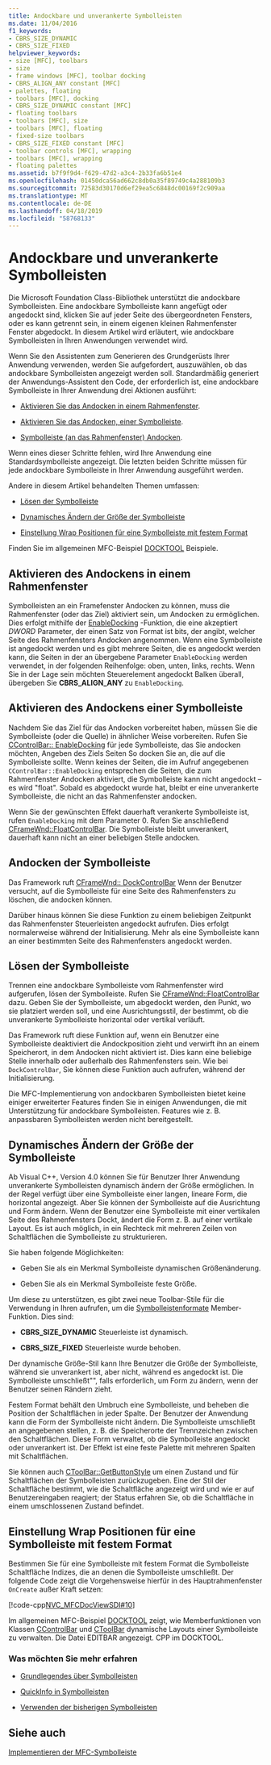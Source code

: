 ```yaml
---
title: Andockbare und unverankerte Symbolleisten
ms.date: 11/04/2016
f1_keywords:
- CBRS_SIZE_DYNAMIC
- CBRS_SIZE_FIXED
helpviewer_keywords:
- size [MFC], toolbars
- size
- frame windows [MFC], toolbar docking
- CBRS_ALIGN_ANY constant [MFC]
- palettes, floating
- toolbars [MFC], docking
- CBRS_SIZE_DYNAMIC constant [MFC]
- floating toolbars
- toolbars [MFC], size
- toolbars [MFC], floating
- fixed-size toolbars
- CBRS_SIZE_FIXED constant [MFC]
- toolbar controls [MFC], wrapping
- toolbars [MFC], wrapping
- floating palettes
ms.assetid: b7f9f9d4-f629-47d2-a3c4-2b33fa6b51e4
ms.openlocfilehash: 01450dca56ad662c8db0a35f89749c4a288109b3
ms.sourcegitcommit: 72583d30170d6ef29ea5c6848dc00169f2c909aa
ms.translationtype: MT
ms.contentlocale: de-DE
ms.lasthandoff: 04/18/2019
ms.locfileid: "58768133"
---
```

# <a name="docking-and-floating-toolbars"></a>Andockbare und unverankerte Symbolleisten

Die Microsoft Foundation Class-Bibliothek unterstützt die andockbare Symbolleisten. Eine andockbare Symbolleiste kann angefügt oder angedockt sind, klicken Sie auf jeder Seite des übergeordneten Fensters, oder es kann getrennt sein, in einem eigenen kleinen Rahmenfenster Fenster abgedockt. In diesem Artikel wird erläutert, wie andockbare Symbolleisten in Ihren Anwendungen verwendet wird.

Wenn Sie den Assistenten zum Generieren des Grundgerüsts Ihrer Anwendung verwenden, werden Sie aufgefordert, auszuwählen, ob das andockbare Symbolleisten angezeigt werden soll. Standardmäßig generiert der Anwendungs-Assistent den Code, der erforderlich ist, eine andockbare Symbolleiste in Ihrer Anwendung drei Aktionen ausführt:

- [Aktivieren Sie das Andocken in einem Rahmenfenster](#_core_enabling_docking_in_a_frame_window).

- [Aktivieren Sie das Andocken, einer Symbolleiste](#_core_enabling_docking_for_a_toolbar).

- [Symbolleiste (an das Rahmenfenster) Andocken](#_core_docking_the_toolbar).

Wenn eines dieser Schritte fehlen, wird Ihre Anwendung eine Standardsymbolleiste angezeigt. Die letzten beiden Schritte müssen für jede andockbare Symbolleiste in Ihrer Anwendung ausgeführt werden.

Andere in diesem Artikel behandelten Themen umfassen:

- [Lösen der Symbolleiste](#_core_floating_the_toolbar)

- [Dynamisches Ändern der Größe der Symbolleiste](#_core_dynamically_resizing_the_toolbar)

- [Einstellung Wrap Positionen für eine Symbolleiste mit festem Format](#_core_setting_wrap_positions_for_a_fixed_style_toolbar)

Finden Sie im allgemeinen MFC-Beispiel [DOCKTOOL](../overview/visual-cpp-samples.md) Beispiele.

##  <a name="_core_enabling_docking_in_a_frame_window"></a> Aktivieren des Andockens in einem Rahmenfenster

Symbolleisten an ein Framefenster Andocken zu können, muss die Rahmenfenster (oder das Ziel) aktiviert sein, um Andocken zu ermöglichen. Dies erfolgt mithilfe der [EnableDocking](../mfc/reference/cframewnd-class.md#enabledocking) -Funktion, die eine akzeptiert *DWORD* Parameter, der einen Satz von Format ist bits, der angibt, welcher Seite des Rahmenfensters Andocken angenommen. Wenn eine Symbolleiste ist angedockt werden und es gibt mehrere Seiten, die es angedockt werden kann, die Seiten in der an übergebene Parameter `EnableDocking` werden verwendet, in der folgenden Reihenfolge: oben, unten, links, rechts. Wenn Sie in der Lage sein möchten Steuerelement angedockt Balken überall, übergeben Sie **CBRS_ALIGN_ANY** zu `EnableDocking`.

##  <a name="_core_enabling_docking_for_a_toolbar"></a> Aktivieren des Andockens einer Symbolleiste

Nachdem Sie das Ziel für das Andocken vorbereitet haben, müssen Sie die Symbolleiste (oder die Quelle) in ähnlicher Weise vorbereiten. Rufen Sie [CControlBar:: EnableDocking](../mfc/reference/ccontrolbar-class.md#enabledocking) für jede Symbolleiste, das Sie andocken möchten, Angeben des Ziels Seiten So docken Sie an, die auf die Symbolleiste sollte. Wenn keines der Seiten, die im Aufruf angegebenen `CControlBar::EnableDocking` entsprechen die Seiten, die zum Rahmenfenster Andocken aktiviert, die Symbolleiste kann nicht angedockt – es wird "float". Sobald es abgedockt wurde hat, bleibt er eine unverankerte Symbolleiste, die nicht an das Rahmenfenster andocken.

Wenn Sie der gewünschten Effekt dauerhaft verankerte Symbolleiste ist, rufen `EnableDocking` mit dem Parameter 0. Rufen Sie anschließend [CFrameWnd::FloatControlBar](../mfc/reference/cframewnd-class.md#floatcontrolbar). Die Symbolleiste bleibt unverankert, dauerhaft kann nicht an einer beliebigen Stelle andocken.

##  <a name="_core_docking_the_toolbar"></a> Andocken der Symbolleiste

Das Framework ruft [CFrameWnd:: DockControlBar](../mfc/reference/cframewnd-class.md#dockcontrolbar) Wenn der Benutzer versucht, auf die Symbolleiste für eine Seite des Rahmenfensters zu löschen, die andocken können.

Darüber hinaus können Sie diese Funktion zu einem beliebigen Zeitpunkt das Rahmenfenster Steuerleisten angedockt aufrufen. Dies erfolgt normalerweise während der Initialisierung. Mehr als eine Symbolleiste kann an einer bestimmten Seite des Rahmenfensters angedockt werden.

##  <a name="_core_floating_the_toolbar"></a> Lösen der Symbolleiste

Trennen eine andockbare Symbolleiste vom Rahmenfenster wird aufgerufen, lösen der Symbolleiste. Rufen Sie [CFrameWnd::FloatControlBar](../mfc/reference/cframewnd-class.md#floatcontrolbar) dazu. Geben Sie der Symbolleiste, um abgedockt werden, den Punkt, wo sie platziert werden soll, und eine Ausrichtungsstil, der bestimmt, ob die unverankerte Symbolleiste horizontal oder vertikal verläuft.

Das Framework ruft diese Funktion auf, wenn ein Benutzer eine Symbolleiste deaktiviert die Andockposition zieht und verwirft ihn an einem Speicherort, in dem Andocken nicht aktiviert ist. Dies kann eine beliebige Stelle innerhalb oder außerhalb des Rahmenfensters sein. Wie bei `DockControlBar`, Sie können diese Funktion auch aufrufen, während der Initialisierung.

Die MFC-Implementierung von andockbaren Symbolleisten bietet keine einiger erweiterter Features finden Sie in einigen Anwendungen, die mit Unterstützung für andockbare Symbolleisten. Features wie z. B. anpassbaren Symbolleisten werden nicht bereitgestellt.

##  <a name="_core_dynamically_resizing_the_toolbar"></a> Dynamisches Ändern der Größe der Symbolleiste

Ab Visual C++, Version 4.0 können Sie für Benutzer Ihrer Anwendung unverankerte Symbolleisten dynamisch ändern der Größe ermöglichen. In der Regel verfügt über eine Symbolleiste einer langen, lineare Form, die horizontal angezeigt. Aber Sie können der Symbolleiste auf die Ausrichtung und Form ändern. Wenn der Benutzer eine Symbolleiste mit einer vertikalen Seite des Rahmenfensters Dockt, ändert die Form z. B. auf einer vertikale Layout. Es ist auch möglich, in ein Rechteck mit mehreren Zeilen von Schaltflächen die Symbolleiste zu strukturieren.

Sie haben folgende Möglichkeiten:

- Geben Sie als ein Merkmal Symbolleiste dynamischen Größenänderung.

- Geben Sie als ein Merkmal Symbolleiste feste Größe.

Um diese zu unterstützen, es gibt zwei neue Toolbar-Stile für die Verwendung in Ihren aufrufen, um die [Symbolleistenformate](../mfc/reference/ctoolbar-class.md#create) Member-Funktion. Dies sind:

- **CBRS_SIZE_DYNAMIC** Steuerleiste ist dynamisch.

- **CBRS_SIZE_FIXED** Steuerleiste wurde behoben.

Der dynamische Größe-Stil kann Ihre Benutzer die Größe der Symbolleiste, während sie unverankert ist, aber nicht, während es angedockt ist. Die Symbolleiste umschließt"", falls erforderlich, um Form zu ändern, wenn der Benutzer seinen Rändern zieht.

Festem Format behält den Umbruch eine Symbolleiste, und beheben die Position der Schaltflächen in jeder Spalte. Der Benutzer der Anwendung kann die Form der Symbolleiste nicht ändern. Die Symbolleiste umschließt an angegebenen stellen, z. B. die Speicherorte der Trennzeichen zwischen den Schaltflächen. Diese Form verwaltet, ob die Symbolleiste angedockt oder unverankert ist. Der Effekt ist eine feste Palette mit mehreren Spalten mit Schaltflächen.

Sie können auch [CToolBar::GetButtonStyle](../mfc/reference/ctoolbar-class.md#getbuttonstyle) um einen Zustand und für Schaltflächen der Symbolleisten zurückzugeben. Eine der Stil der Schaltfläche bestimmt, wie die Schaltfläche angezeigt wird und wie er auf Benutzereingaben reagiert; der Status erfahren Sie, ob die Schaltfläche in einem umschlossenen Zustand befindet.

##  <a name="_core_setting_wrap_positions_for_a_fixed_style_toolbar"></a> Einstellung Wrap Positionen für eine Symbolleiste mit festem Format

Bestimmen Sie für eine Symbolleiste mit festem Format die Symbolleiste Schaltfläche Indizes, die an denen die Symbolleiste umschließt. Der folgende Code zeigt die Vorgehensweise hierfür in des Hauptrahmenfenster `OnCreate` außer Kraft setzen:

[!code-cpp[NVC_MFCDocViewSDI#10](../mfc/codesnippet/cpp/docking-and-floating-toolbars_1.cpp)]

Im allgemeinen MFC-Beispiel [DOCKTOOL](../overview/visual-cpp-samples.md) zeigt, wie Memberfunktionen von Klassen [CControlBar](../mfc/reference/ccontrolbar-class.md) und [CToolBar](../mfc/reference/ctoolbar-class.md) dynamische Layouts einer Symbolleiste zu verwalten. Die Datei EDITBAR angezeigt. CPP im DOCKTOOL.

### <a name="what-do-you-want-to-know-more-about"></a>Was möchten Sie mehr erfahren

- [Grundlegendes über Symbolleisten](../mfc/toolbar-fundamentals.md)

- [QuickInfo in Symbolleisten](../mfc/toolbar-tool-tips.md)

- [Verwenden der bisherigen Symbolleisten](../mfc/using-your-old-toolbars.md)

## <a name="see-also"></a>Siehe auch

[Implementieren der MFC-Symbolleiste](../mfc/mfc-toolbar-implementation.md)
